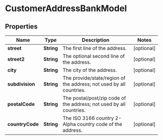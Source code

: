 

# CustomerAddressBankModel


## Properties

| Name | Type | Description | Notes |
|------------ | ------------- | ------------- | -------------|
|**street** | **String** | The first line of the address. |  [optional] |
|**street2** | **String** | The optional second line of the address. |  [optional] |
|**city** | **String** | The city of the address. |  [optional] |
|**subdivision** | **String** | The provide/state/region of the address; not used by all countries. |  [optional] |
|**postalCode** | **String** | The postal/post/zip code of the address; not used by all countries. |  [optional] |
|**countryCode** | **String** | The ISO 3166 country 2-Alpha country code of the address. |  [optional] |



